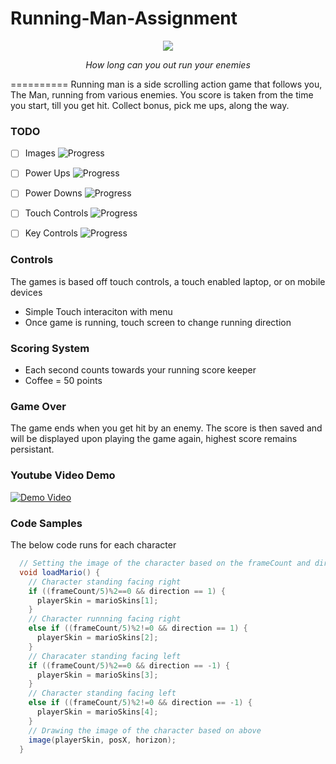 # Running-Man-Assignment

<p align="center">
  <img src="http://i.giphy.com/oNlPuwLlBOl3i.gif">
</p>
<p align="center"><i>How long can you out run your enemies</i></p>
==========
Running man is a side scrolling action game that follows you, The Man, running from various enemies. You score is taken from the time you start, till you get hit. Collect bonus, pick me ups, along the way.

### TODO
- [ ] Images
![Progress](http://progressed.io/bar/90?title=progress)

- [ ] Power Ups
![Progress](http://progressed.io/bar/85?title=progress)

- [ ] Power Downs
![Progress](http://progressed.io/bar/85?title=progress)

- [ ] Touch Controls
![Progress](http://progressed.io/bar/100?title=completed)

- [ ] Key Controls
![Progress](http://progressed.io/bar/20?title=progress)

### Controls

The games is based off touch controls, a touch enabled laptop, or on mobile devices

  * Simple Touch interaciton with menu
  * Once game is running, touch screen to change running direction
  
  
### Scoring System

  * Each second counts towards your running score keeper
  * Coffee = 50 points
  
### Game Over

The game ends when you get hit by an enemy. The score is then saved and will be displayed upon playing the game again, highest score remains persistant. 

### Youtube Video Demo

[![Demo Video](http://img.youtube.com/vi/5ezeo7EM3yk/0.jpg)](https://youtu.be/5ezeo7EM3yk "Demo Video")

### Code Samples
The below code runs for each character

```java
  // Setting the image of the character based on the frameCount and direction
  void loadMario() {
    // Character standing facing right
    if ((frameCount/5)%2==0 && direction == 1) {
      playerSkin = marioSkins[1];
    }
    // Character runnning facing right
    else if ((frameCount/5)%2!=0 && direction == 1) {
      playerSkin = marioSkins[2];
    }
    // Characater standing facing left
    if ((frameCount/5)%2==0 && direction == -1) {
      playerSkin = marioSkins[3];
    }
    // Character standing facing left
    else if ((frameCount/5)%2!=0 && direction == -1) {
      playerSkin = marioSkins[4];
    }
    // Drawing the image of the character based on above
    image(playerSkin, posX, horizon);
  } 
```
